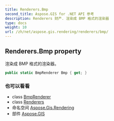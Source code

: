 ```yaml
---
title: Renderers.Bmp
second_title: Aspose.GIS for .NET API 参考
description: Renderers 财产. 渲染成 BMP 格式的渲染器
type: docs
weight: 10
url: /zh/net/aspose.gis.rendering/renderers/bmp/
---
```

## Renderers.Bmp property

渲染成 BMP 格式的渲染器。

```csharp
public static BmpRenderer Bmp { get; }
```

### 也可以看看

* class [BmpRenderer](../../../aspose.gis.rendering.formats.bmp/bmprenderer/)
* class [Renderers](../)
* 命名空间 [Aspose.Gis.Rendering](../../renderers/)
* 部件 [Aspose.GIS](../../../)


